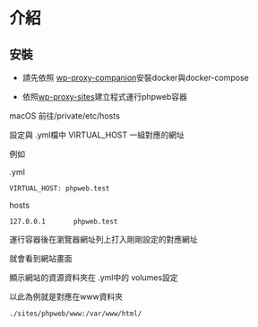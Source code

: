 # 介紹

## 安裝

- 請先依照 [wp-proxy-companion](https://github.com/bestRDJ333/wp-proxy-companion)安裝docker與docker-compose

- 依照[wp-proxy-sites](https://github.com/bestRDJ333/wp-proxy-sites)建立程式運行phpweb容器

macOS 前往/private/etc/hosts

設定與 .yml檔中 VIRTUAL_HOST 一組對應的網址

例如

.yml

```
VIRTUAL_HOST: phpweb.test
```

hosts

```
127.0.0.1       phpweb.test
```



運行容器後在瀏覽器網址列上打入剛剛設定的對應網址

就會看到網站畫面

顯示網站的資源資料夾在 .yml中的 volumes設定

以此為例就是對應在www資料夾

```
./sites/phpweb/www:/var/www/html/
```



